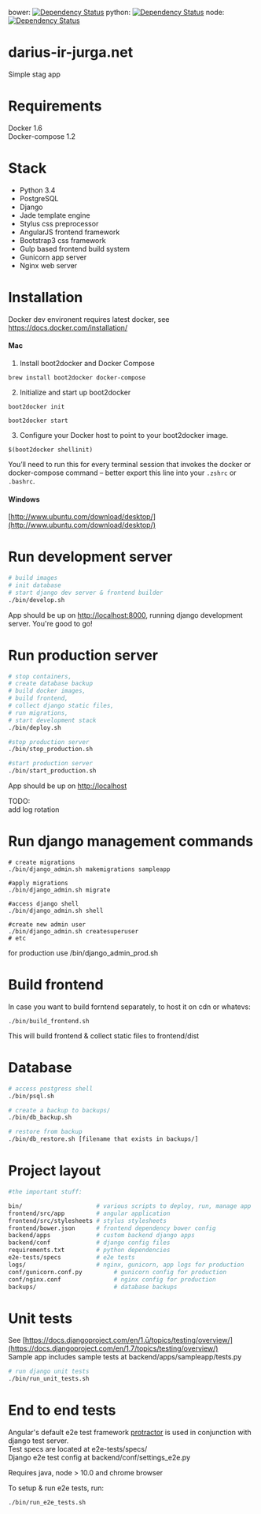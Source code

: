 bower: [![Dependency Status](https://www.versioneye.com/user/projects/551d7c9c971f7847ca000010/badge.svg?style=flat)](https://www.versioneye.com/user/projects/551d7c9c971f7847ca000010)
python: [![Dependency Status](https://www.versioneye.com/user/projects/551d7ca6971f78433900000e/badge.svg?style=flat)](https://www.versioneye.com/user/projects/551d7ca6971f78433900000e)
node: [![Dependency Status](https://www.versioneye.com/user/projects/551d7ca0971f781c48000005/badge.svg?style=flat)](https://www.versioneye.com/user/projects/551d7ca0971f781c48000005)

darius-ir-jurga.net
=====================================================
Simple stag app

Requirements
=============
Docker 1.6  
Docker-compose 1.2

Stack
=============
* Python 3.4
* PostgreSQL
* Django
* Jade template engine
* Stylus css preprocessor
* AngularJS frontend framework
* Bootstrap3  css framework
* Gulp based frontend build system
* Gunicorn app server
* Nginx web server


Installation
=============

Docker dev environent requires latest docker, see https://docs.docker.com/installation/

#### Mac
1. Install boot2docker and Docker Compose
```
brew install boot2docker docker-compose
```
2. Initialize and start up boot2docker
```
boot2docker init
```
```
boot2docker start
```
3. Configure your Docker host to point to your boot2docker image.
```
$(boot2docker shellinit)
```
You’ll need to run this for every terminal session that invokes the docker or docker-compose command – better export this line into your `.zshrc` or `.bashrc`.

#### Windows
[http://www.ubuntu.com/download/desktop/](http://www.ubuntu.com/download/desktop/)

Run development server
=============

```sh
# build images
# init database
# start django dev server & frontend builder
./bin/develop.sh
```

App should be up on [http://localhost:8000](http://localhost:8000/), running django development server.  You're good to go!

Run production server
==============

```sh
# stop containers,
# create database backup
# build docker images,
# build frontend,
# collect django static files,
# run migrations,
# start development stack
./bin/deploy.sh

#stop production server
./bin/stop_production.sh

#start production server
./bin/start_production.sh
```
App should be up on [http://localhost](http://localhost/)  
  
TODO:  
add log rotation  

Run django management commands
==============
```
# create migrations
./bin/django_admin.sh makemigrations sampleapp 

#apply migrations
./bin/django_admin.sh migrate 

#access django shell
./bin/django_admin.sh shell 

#create new admin user
./bin/django_admin.sh createsuperuser 
# etc
```

for production use /bin/django_admin_prod.sh

Build frontend
==============
In case you want to build forntend separately, to host it on cdn or whatevs:   
```
./bin/build_frontend.sh
```
This will build frontend & collect static files to frontend/dist  

Database
===============
```sh
# access postgress shell
./bin/psql.sh

# create a backup to backups/
./bin/db_backup.sh

# restore from backup
./bin/db_restore.sh [filename that exists in backups/]
```

Project layout
===============

```sh
#the important stuff: 

bin/                     # various scripts to deploy, run, manage app
frontend/src/app         # angular application
frontend/src/stylesheets # stylus stylesheets
frontend/bower.json      # frontend dependency bower config
backend/apps             # custom backend django apps
backend/conf             # django config files
requirements.txt         # python dependencies
e2e-tests/specs          # e2e tests
logs/                    # nginx, gunicorn, app logs for production
conf/gunicorn.conf.py         # gunicorn config for production
conf/nginx.conf               # nginx config for production
backups/                      # database backups 
```


Unit tests
=================
See [https://docs.djangoproject.com/en/1.ū/topics/testing/overview/](https://docs.djangoproject.com/en/1.7/topics/testing/overview/)  
Sample app includes sample tests at backend/apps/sampleapp/tests.py

```sh
# run django unit tests
./bin/run_unit_tests.sh
```

End to end tests
=================

Angular's default e2e test framework [protractor](https://github.com/angular/protractor) is used in conjunction with django test server.  
Test specs are located at e2e-tests/specs/  
Django e2e test config at backend/conf/settings_e2e.py  

Requires java, node > 10.0 and chrome browser  

To setup & run e2e tests, run:  
```
./bin/run_e2e_tests.sh
```


